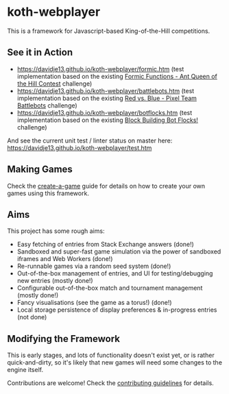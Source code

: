 # koth-webplayer

This is a framework for Javascript-based King-of-the-Hill competitions.

## See it in Action

* https://davidje13.github.io/koth-webplayer/formic.htm
  (test implementation based on the existing [Formic Functions - Ant Queen of the Hill Contest](https://codegolf.stackexchange.com/q/135102/8927) challenge)
* https://davidje13.github.io/koth-webplayer/battlebots.htm
  (test implementation based on the existing [Red vs. Blue - Pixel Team Battlebots](https://codegolf.stackexchange.com/q/48353/8927) challenge)
* https://davidje13.github.io/koth-webplayer/botflocks.htm
  (test implementation based on the existing [Block Building Bot Flocks!](https://codegolf.stackexchange.com/q/50690/8927) challenge)

And see the current unit test / linter status on master here:
https://davidje13.github.io/koth-webplayer/test.htm


## Making Games

Check the [create-a-game](CREATE_A_GAME.md) guide for details on how to create
your own games using this framework.


## Aims

This project has some rough aims:

* Easy fetching of entries from Stack Exchange answers (done!)
* Sandboxed and super-fast game simulation via the power of sandboxed iframes
  and Web Workers (done!)
* Re-runnable games via a random seed system (done!)
* Out-of-the-box management of entries, and UI for testing/debugging new entries
  (mostly done!)
* Configurable out-of-the-box match and tournament management (mostly done!)
* Fancy visualisations (see the game as a torus!) (done!)
* Local storage persistence of display preferences & in-progress entries (not
  done)


## Modifying the Framework

This is early stages, and lots of functionality doesn't exist yet, or is rather
quick-and-dirty, so it's likely that new games will need some changes to the
engine itself.

Contributions are welcome! Check the [contributing guidelines](CONTRIBUTING.md)
for details.
